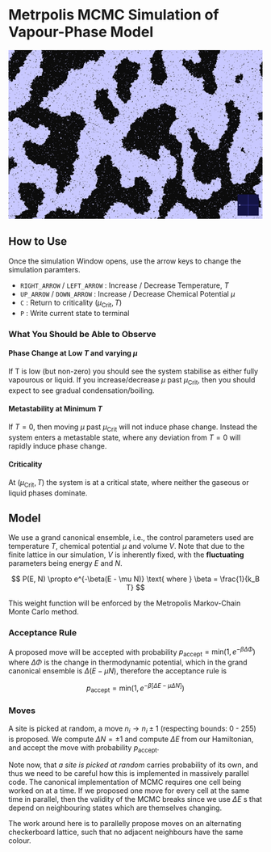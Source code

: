 # Metrpolis MCMC Simulation of Vapour-Phase Model

![Image of Simulator #48c136f](./images/phaseSim.png "Sim")

## How to Use

Once the simulation Window opens, use the arrow keys to change the simulation paramters.

- `RIGHT_ARROW` / `LEFT_ARROW` : Increase / Decrease Temperature, $T$
- `UP_ARROW` / `DOWN_ARROW` : Increase / Decrease Chemical Potential $\mu$
- `C` : Return to criticality $(\mu_{\text{Crit}}, T)$
- `P` : Write current state to terminal

### What You Should be Able to Observe

#### Phase Change at Low $T$ and varying $\mu$

If T is low (but non-zero) you should see the system stabilise as either fully vapourous or liquid. If you increase/decrease $\mu$ past $\mu_\text{Crit}$, then you should expect to see gradual condensation/boiling.

#### Metastability at Minimum $T$

If $T = 0$, then moving $\mu$ past $\mu_\text{Crit}$ will not induce phase change. Instead the system enters a metastable state, where any deviation from $T = 0$ will rapidly induce phase change.

#### Criticality

At $(\mu_\text{Crit}, T)$ the system is at a critical state, where neither the gaseous or liquid phases dominate. 

## Model

We use a grand canonical ensemble, i.e., the control parameters used are temperature $T$, chemical potential $\mu$ and volume $V$. Note that due to the finite lattice in our simulation, $V$ is inherently fixed, with the **fluctuating** parameters being energy $E$ and $N$.

$$
P(E, N) \propto e^{-\beta(E - \mu N)} \text{  where  } \beta = \frac{1}{k_B T}
$$

This weight function will be enforced by the Metropolis Markov-Chain Monte Carlo method.

### Acceptance Rule

A proposed move will be accepted with probability $p_\text{accept} = \text{min} (1, e^{-\beta \Delta \Phi})$ where $\Delta\Phi$ is the change in thermodynamic potential, which in the grand canonical ensemble is $\Delta(E - \mu  N)$, therefore the acceptance rule is

$$
p_\text{accept} = \text{min}(1, e^{-\beta[\Delta E - \mu \Delta N]})
$$

### Moves

A site is picked at random, a move $n_i \rightarrow n_i \pm 1$ (respecting bounds: 0 - 255) is proposed. We compute $\Delta N = \pm 1$ and compute $\Delta E$ from our Hamiltonian, and accept the move with probability $p_\text{accept}$.

Note now, that *a site is picked at random* carries probability of its own, and thus we need to be careful how this is implemented in massively parallel code. The canonical implementation of MCMC requires one cell being worked on at a time. If we proposed one move for every cell at the same time in parallel, then the validity of the MCMC breaks since we use $\Delta E$ s that depend on neighbouring states which are themselves changing. 

The work around here is to parallelly propose moves on an alternating checkerboard lattice, such that no adjacent neighbours have the same colour.

